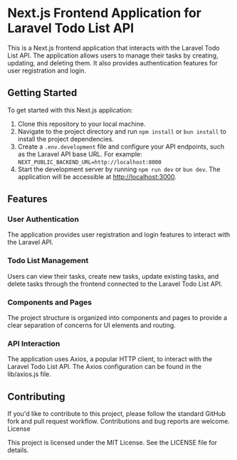 # Next.js Frontend Application for Laravel Todo List API

This is a Next.js frontend application that interacts with the Laravel Todo List API. The application allows users to manage their tasks by creating, updating, and deleting them. It also provides authentication features for user registration and login.

## Getting Started

To get started with this Next.js application:

1. Clone this repository to your local machine.
2. Navigate to the project directory and run `npm install` or `bun install` to install the project dependencies.
3. Create a `.env.development` file and configure your API endpoints, such as the Laravel API base URL. For example: `NEXT_PUBLIC_BACKEND_URL=http://localhost:8000`
4. Start the development server by running `npm run dev` or `bun dev`. The application will be accessible at <http://localhost:3000>.

## Features

### User Authentication

The application provides user registration and login features to interact with the Laravel API.

### Todo List Management

Users can view their tasks, create new tasks, update existing tasks, and delete tasks through the frontend connected to the Laravel Todo List API.

### Components and Pages

The project structure is organized into components and pages to provide a clear separation of concerns for UI elements and routing.

### API Interaction

The application uses Axios, a popular HTTP client, to interact with the Laravel Todo List API. The Axios configuration can be found in the lib/axios.js file.

## Contributing

If you'd like to contribute to this project, please follow the standard GitHub fork and pull request workflow. Contributions and bug reports are welcome.
License

This project is licensed under the MIT License. See the LICENSE file for details.